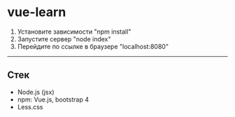 # vue-learn
1) Установите зависимости "npm install"
2) Запустите сервер "node index"
3) Перейдите по ссылке в браузере "localhost:8080"
____


## Стек
* Node.js (jsx)
* npm: Vue.js, bootstrap 4
* Less.css

